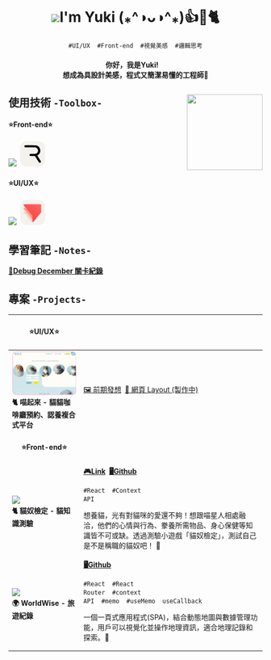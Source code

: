 <h1 align="center"><img src="https://media.giphy.com/media/WLCvUMcxrclUaxRddL/giphy.gif?cid=790b7611f0nkqucdgc6n0q44wn323ors9h4sag4zo30fpfd9&ep=v1_stickers_search&rid=giphy.gif&ct=sf" width="100"><span>I'm Yuki (⁎^◑ᴗ◑^⁎)👍🌟🐈</span></h1>
<p align="center"><code>#UI/UX</code>  <code>#Front-end</code>  <code>#視覺美感</code>  <code>#邏輯思考</code></p>
<h4 align="center">你好，我是Yuki! <br>想成為具設計美感，程式又簡潔易懂的工程師🌟</h4>
<h2>使用技術 <code>-Toolbox-<img align="right" src="https://media.giphy.com/media/qhub8pu17Jd9UIklQ7/giphy.gif" width="150" height="150" ></code></h2>
<h4>⭐Front-end⭐</h4>
<h4><img src="https://skillicons.dev/icons?i=react,typescript,javascript,materialui,git&theme=light&perline=5"><span> </span><img src="./rive_round.png" width="50"><span></h4>
<h4>⭐UI/UX⭐</h4>
<h4><img src="https://skillicons.dev/icons?i=figma,illustrator,photoshop,blender&theme=light&perline=4"><span> </span><img src="./protopie_round.png" width="50"></h4>

<h2>學習筆記 <code>-Notes-</code></h2>
<a href="https://hackmd.io/@dZjKIpj2RNCjjxvUEbzBdg/rk0eNbJB1e"><strong>👾Debug December 關卡紀錄</strong></a>
<br/>
<h2>專案 <code>-Projects-</code></h2>

| <h4 align="center">⭐UI/UX⭐</h4>                                                                      |                                                                                                                                                                                                                                                                                                                                                                                                                                                                                                  |
| ------------------------------------------------------------------------------------------------------ | ------------------------------------------------------------------------------------------------------------------------------------------------------------------------------------------------------------------------------------------------------------------------------------------------------------------------------------------------------------------------------------------------------------------------------------------------------------------------------------------------ |
| <img width="200" src="./project06.png"><br><strong>🐈 喵起來 - 貓貓咖啡廳預約、認養複合式平台</strong> | <a href="https://www.figma.com/proto/J8XKRJEKz6HrsJuf0KHnMQ/%E8%B2%93%E8%B2%93%E9%A0%90%E7%B4%84%E7%B3%BB%E7%B5%B1?type=design&node-id=48-123&t=1c5EaVfhwJ1qPC0y-1&scaling=scale-down-width&page-id=0%3A1&mode=design">🖼 前期發想</a><span> </span><a href="https://www.figma.com/proto/J8XKRJEKz6HrsJuf0KHnMQ/%E8%B2%93%E8%B2%93%E9%A0%90%E7%B4%84%E7%B3%BB%E7%B5%B1?type=design&node-id=104-345&t=tx6jUEoOGOnbgkp5-1&scaling=min-zoom&page-id=46%3A11&mode=design">🎨 網頁 Layout (製作中)</a> |
| <h4 align="center">⭐Front-end⭐</h4>                                                                  |                                                                                                                                                                                                                                                                                                                                                                                                                                                                                                  |
| <img width="200" src="https://github.com/user-attachments/assets/58127629-f522-4ffc-807e-5b3c737db6e0"><br><strong>🐈 貓奴檢定 - 貓知識測驗</strong>             | <strong><a href="https://meowmastery.netlify.app/">🎮Link</a><span> </span><a href="https://github.com/VOxOVb/meowmastery">🖥Github</a></strong><br><p><code>#React</code>  <code>#Context API</code></p><p>想養貓，光有對貓咪的愛還不夠！想跟喵星人相處融洽，他們的心情與行為、豢養所需物品、身心保健等知識皆不可或缺。透過測驗小遊戲「貓奴檢定」，測試自己是不是稱職的貓奴吧！ 🐾</p>                                                                                          |
| <img width="200" src="https://github.com/user-attachments/assets/b03c04aa-142c-47b7-ab38-2900a36431c7"><br><strong>🌍 WorldWise - 旅遊紀錄</strong>                    | <strong><a href="https://github.com/VOxOVb/worldwise">🖥Github</a></strong><br><p><code>#React</code>  <code>#React Router</code>  <code>#context API</code>  <code>#memo</code>  <code>#useMemo</code>  <code>useCallback</code></p><p>一個一頁式應用程式(SPA)，結合動態地圖與數據管理功能，用戶可以視覺化並操作地理資訊，適合地理記錄和探索。📌</p>     |

